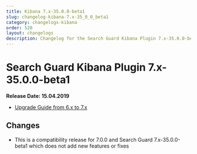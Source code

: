 ```yaml
---
title: Kibana 7.x-35.0.0-beta1
slug: changelog-kibana-7.x-35_0_0_beta1
category: changelogs-kibana
order: 520
layout: changelogs
description: Changelog for the Search Guard Kibana Plugin 7.x-35.0.0-beta1
---
```


<!---
Copryight 2010 floragunn GmbH
-->

# Search Guard Kibana Plugin 7.x-35.0.0-beta1

**Release Date: 15.04.2019**

* [Upgrade Guide from 6.x to 7.x](../_docs_installation/installation_upgrading_6_7.md)

## Changes

* This is a compatibility release for 7.0.0 and Search Guard 7.x-35.0.0-beta1 which does not add new features or fixes

